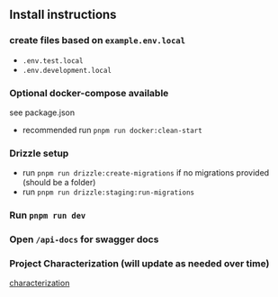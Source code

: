 ## Install instructions

### create files based on `example.env.local`
- `.env.test.local`
- `.env.development.local`

### Optional docker-compose available
see package.json
- recommended run `pnpm run docker:clean-start`

### Drizzle setup
- run `pnpm run drizzle:create-migrations` if no migrations provided (should be a folder)
- run `pnpm run drizzle:staging:run-migrations`

### Run `pnpm run dev`

### Open `/api-docs` for swagger docs

### Project Characterization (will update as needed over time)
[characterization](./assets/characterization.md)